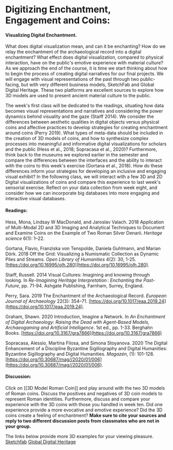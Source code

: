 # Digitizing Enchantment, Engagement and Coins:

#### Visualizing Digital Enchantment. 

What does digital visualization mean, and can it be enchanting? How do we relay the enchantment of the archaeological record into a digital enchantment? What effect does digital visualization, compared to physical interaction, have on the public's emotive experience with material culture? As we approach the end of the course, it is time we start thinking about how to begin the process of creating digital narratives for our final projects. We will engage with visual representations of the past through two public-facing, but with very different business models, SketchFab and Global Digital Heritage. These two platforms are excellent sources to explore how 3D models are used to present ancient material culture to the public. 

The week's first class will be dedicated to the readings, situating how data becomes visual representations and narratives and considering the power dynamics behind visuality and the gaze (Staiff 2014). We consider the differences between aesthetic qualities in digital objects versus physical coins and affective practices to develop strategies for creating enchantment around coins (Perry 2019). What types of meta-data should be included in the creation of 3D models of coins, and how to synthesize complex processes into meaningful and informative digital visualizations for scholars and the public (Hess et al., 2018; Sopracasa et al., 2020)? Furthermore, think back to the museums we explored earlier in the semester and compare the differences between the interfaces and the ability to interact with the coins to this week's exercise (Gortana et al., 2018). How do these differences inform your strategies for developing an inclusive and engaging visual exhibit? In the following class, we will interact with a few 3D and 2D Digital visualizations of coins and compare this experience to last week's sensorial exercise. Reflect on your data collection from week eight, and consider how we can incorporate big databases into more engaging and interactive visual databases. 

#### Readings:

Hess, Mona, Lindsay W MacDonald, and Jaroslav Valach. 2018   Application of Multi-Modal 2D and 3D Imaging and Analytical Techniques to Document and Examine Coins on the Example of Two Roman Silver Denarii. *Heritage science* 6(1): 1–22. 

Gortana, Flavio, Franziska von Tenspolde, Daniela Guhlmann, and Marian Dörk. 2018   Off the Grid: Visualizing a Numismatic Collection as Dynamic Piles and Streams. _Open Library of Humanities_ 4(2): 30, 1-25.  [https://doi.org/10.16995/olh.280](https://doi.org/10.16995/olh.280). 

Staiff, Russell. 2014   Visual Cultures: Imagining and knowing through looking. In *Re-Imagining Heritage Interpretation : Enchanting the Past-Future*, pp. 71-94. Ashgate Publishing, Farnham, Surrey, England. 

Perry, Sara. 2019   The Enchantment of the Archaeological Record. _European Journal of Archaeology_ 22(3): 354–71. [https://doi.org/10.1017/eaa.2019.24](https://doi.org/10.1017/eaa.2019.24). 

Graham, Shawn. 2020   Introduction, Imagine a Network. In _An Enchantment of Digital Archaeology: Raising the Dead with Agent-Based Models, Archaeogaming and Artificial Intelligence_. 1st ed., pp. 1-33. Berghahn Books. [https://doi.org/10.3167/gra7866](https://doi.org/10.3167/gra7866)

Sopracasa, Alessio, Martina Filosa, and Simona Stoyanova. 2020   The Digital Enhancement of a Discipline Byzantine Sigillography and Digital Humanities: Byzantine Sigillography and Digital Humanities. _Magazén_, (1): 101-128. [https://doi.org/10.30687/mag//2020/01/006](https://doi.org/10.30687/mag//2020/01/006). 


#### Discussion:

Click on [[3D Model Roman Coin]] and play around with the two 3D models of Roman coins. Discuss the positives and negatives of 3D coin models to represent Roman identities. Furthermore, discuss and  compare your experience with the 3D coins with those you handled in week ten. Did one experience provide a more evocative and emotive experience? Did the 3D coins create a feeling of enchantment? 
**Make sure to cite your sources and reply to two different discussion posts from classmates who are not in your group.** 

The links below provide more 3D examples for your viewing pleasure. 
[Sketchfab](https://sketchfab.com/)
[Global Digital Heritage](https://globaldigitalheritage.org/)
